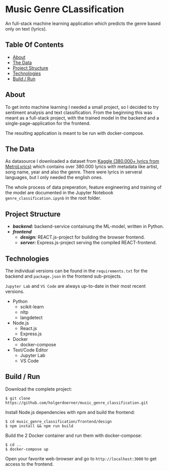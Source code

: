 # Music Genre CLassification <!-- omit in toc -->
An full-stack machine learning application which predicts the genre based only on text (lyrics).

## Table Of Contents <!-- omit in toc -->
- [About](#about)
- [The Data](#the-data)
- [Project Structure](#project-structure)
- [Technologies](#technologies)
- [Build / Run](#build--run)

## About
To get innto machine learning I needed a small project, so I decided to try sentiment analysis and text classification. From the beginning this was meant as a full-stack project, with the trained model in the backend and a single-page-application for the frontend.

The resulting application is meant to be run with docker-compose.

## The Data
As datasource I downloaded a dataset from [Kaggle (380.000+ lyrics from MetroLyrics)](https://www.kaggle.com/gyani95/380000-lyrics-from-metrolyrics) which contains over 380.000 lyrics with metadata like artist, song name, year and also the genre. There were lyrics in serveral languages, but I only needed the english ones.

The whole process of data preperation, feature engineering and training of the model are documented in the Jupyter Notebook `genre_classification.ipynb` in the root folder.

## Project Structure
- ***backend:*** backend-service containung the ML-model, written in Python.
- ***frontend***
  - ***design:*** REACT.js-project for building the browser frontend.
  - ***server:*** Express.js-project serving the compiled REACT-frontend.

## Technologies
The individual versions can be found in the `requirements.txt` for the backend and `package.json` in the frontend sub-projects.

`Jupyter Lab` and `VS Code` are always up-to-date in their most recent versions.

- Python
  - scikit-learn
  - nltp
  - langdetect
- Node.js
  - React.js
  - Express.js
- Docker
  - docker-compose
- Text/Code Editor
  - Jupyter Lab
  - VS Code

## Build / Run
Download the complete project: 
```
$ git clone https://github.com/holgerdoerner/music_genre_classification.git
```

Install Node.js dependencies with npm and build the frontend:
```
$ cd music_genre_classification/frontend/design
$ npm install && npm run build
```

Build the 2 Docker container and run them with docker-compose:
```
$ cd ..
$ docker-compose up
```

Open your favorite web-browser and go to `http://localhost:3000` to get access to the frontend.